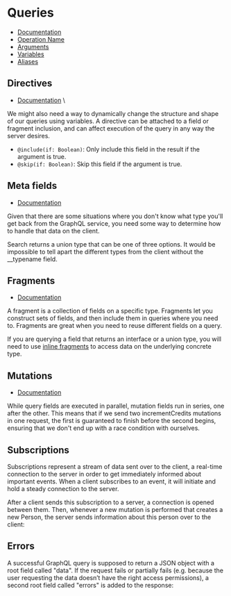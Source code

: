 # Queries

- [Documentation](https://graphql.org/learn/queries/)
- [Operation Name](https://graphql.org/learn/queries/#operation-name)
- [Arguments](https://graphql.org/learn/queries/#arguments)
- [Variables](https://graphql.org/learn/queries/#variables)
- [Aliases](https://graphql.org/learn/queries/#aliases)

## Directives

- [Documentation](https://graphql.org/learn/queries/#directives) \

We might also need a way to dynamically change the structure and shape of our queries using variables. A directive can
be attached to a field or fragment inclusion, and can affect execution of the query in any way the server desires.

- `@include(if: Boolean)`: Only include this field in the result if the argument is true.
- `@skip(if: Boolean)`: Skip this field if the argument is true.

## Meta fields

- [Documentation](https://graphql.org/learn/queries/#meta-fields)

Given that there are some situations where you don't know what type you'll get back from the GraphQL service, you need
some way to determine how to handle that data on the client.

Search returns a union type that can be one of three options. It would be impossible to tell apart the different types
from the client without the \_\_typename field.

## Fragments

- [Documentation](https://graphql.org/learn/queries/#fragments)

A fragment is a collection of fields on a specific type. Fragments let you construct sets of fields, and then include
them in queries where you need to. Fragments are great when you need to reuse different fields on a query.

If you are querying a field that returns an interface or a union type, you will need to use [inline
fragments](https://graphql.org/learn/queries/#inline-fragments) to access data on the underlying concrete type.

## Mutations

- [Documentation](https://graphql.org/learn/queries/#mutations)

While query fields are executed in parallel, mutation fields run in series, one after the other. This means that if we
send two incrementCredits mutations in one request, the first is guaranteed to finish before the second begins, ensuring
that we don't end up with a race condition with ourselves.

## Subscriptions

Subscriptions represent a stream of data sent over to the client, a real-time connection to the server in order to get
immediately informed about important events. When a client subscribes to an event, it will initiate and hold a steady
connection to the server.

After a client sends this subscription to a server, a connection is opened between them. Then, whenever a new mutation
is performed that creates a new Person, the server sends information about this person over to the client:

## Errors

A successful GraphQL query is supposed to return a JSON object with a root field called "data". If the request fails or
partially fails (e.g. because the user requesting the data doesn’t have the right access permissions), a second root
field called "errors" is added to the response:
